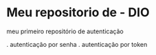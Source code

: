 # Meu repositorio de - DIO
meu primeiro repositório de autenticação

. autenticação por senha
. autenticação por token